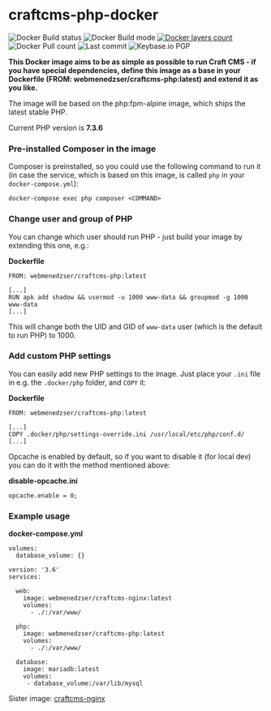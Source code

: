 # craftcms-php-docker

![Docker Build status](https://img.shields.io/docker/cloud/build/webmenedzser/craftcms-php.svg)
![Docker Build mode](https://img.shields.io/docker/cloud/automated/webmenedzser/craftcms-php.svg)
[![Docker layers count](https://images.microbadger.com/badges/image/webmenedzser/craftcms-php.svg)](https://microbadger.com/images/webmenedzser/craftcms-php)
![Docker Pull count](https://badgen.net/docker/pulls/webmenedzser/craftcms-php)
![Last commit](https://badgen.net/github/last-commit/Saboteur777/craftcms-php-docker)
![Keybase.io PGP](https://badgen.net/keybase/pgp/Saboteur777)

**This Docker image aims to be as simple as possible to run Craft CMS - if you have special dependencies, define this image as a base in your Dockerfile (FROM: webmenedzser/craftcms-php:latest) and extend it as you like.**

The image will be based on the php:fpm-alpine image, which ships the latest stable PHP.

Current PHP version is **7.3.6**

### Pre-installed Composer in the image
Composer is preinstalled, so you could use the following command to run it (in case the service, which is based on this image, is called `php` in your `docker-compose.yml`): 

```
docker-compose exec php composer <COMMAND>
```

### Change user and group of PHP
You can change which user should run PHP - just build your image by extending this one, e.g.:

**Dockerfile**
```
FROM: webmenedzser/craftcms-php:latest

[...]
RUN apk add shadow && usermod -u 1000 www-data && groupmod -g 1000 www-data
[...]
```

This will change both the UID and GID of `www-data` user (which is the default to run PHP) to 1000.

### Add custom PHP settings
You can easily add new PHP settings to the image. Just place your `.ini` file in e.g. the `.docker/php` folder, and `COPY` it:

**Dockerfile**
```
FROM: webmenedzser/craftcms-php:latest

[...]
COPY .docker/php/settings-override.ini /usr/local/etc/php/conf.d/
[...]
```
Opcache is enabled by default, so if you want to disable it (for local dev) you can do it with the method mentioned above:

**disable-opcache.ini**
```
opcache.enable = 0;
```

### Example usage

**docker-compose.yml**

```
volumes:
  database_volume: {}

version: '3.6'
services:

  web:
    image: webmenedzser/craftcms-nginx:latest
    volumes:
      - ./:/var/www/

  php:
    image: webmenedzser/craftcms-php:latest
    volumes:
      - ./:/var/www/

  database:
    image: mariadb:latest
    volumes:
     - database_volume:/var/lib/mysql
```

Sister image: [craftcms-nginx](https://github.com/Saboteur777/craftcms-nginx-docker)
